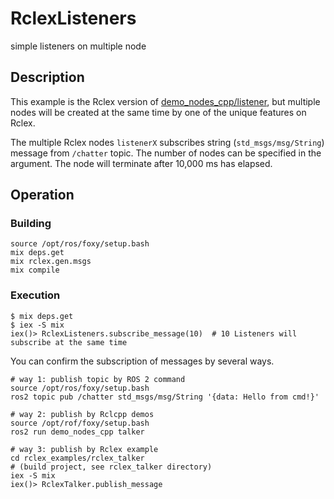 # RclexListeners

simple listeners on multiple node

## Description

This example is the Rclex version of [demo_nodes_cpp/listener](https://github.com/ros2/demos/blob/rolling/demo_nodes_cpp/src/topics/listener.cpp), but multiple nodes will be created at the same time by one of the unique features on Rclex.

The multiple Rclex nodes `listenerX` subscribes string (`std_msgs/msg/String`) message from `/chatter` topic.
The number of nodes can be specified in the argument.
The node will terminate after 10,000 ms has elapsed.

## Operation

### Building

```
source /opt/ros/foxy/setup.bash
mix deps.get
mix rclex.gen.msgs
mix compile
```

### Execution

```
$ mix deps.get
$ iex -S mix
iex()> RclexListeners.subscribe_message(10)  # 10 Listeners will subscribe at the same time
```

You can confirm the subscription of messages by several ways.

```
# way 1: publish topic by ROS 2 command
source /opt/ros/foxy/setup.bash
ros2 topic pub /chatter std_msgs/msg/String '{data: Hello from cmd!}'

# way 2: publish by Rclcpp demos
source /opt/rof/foxy/setup.bash
ros2 run demo_nodes_cpp talker

# way 3: publish by Rclex example
cd rclex_examples/rclex_talker
# (build project, see rclex_talker directory)
iex -S mix
iex()> RclexTalker.publish_message
```

